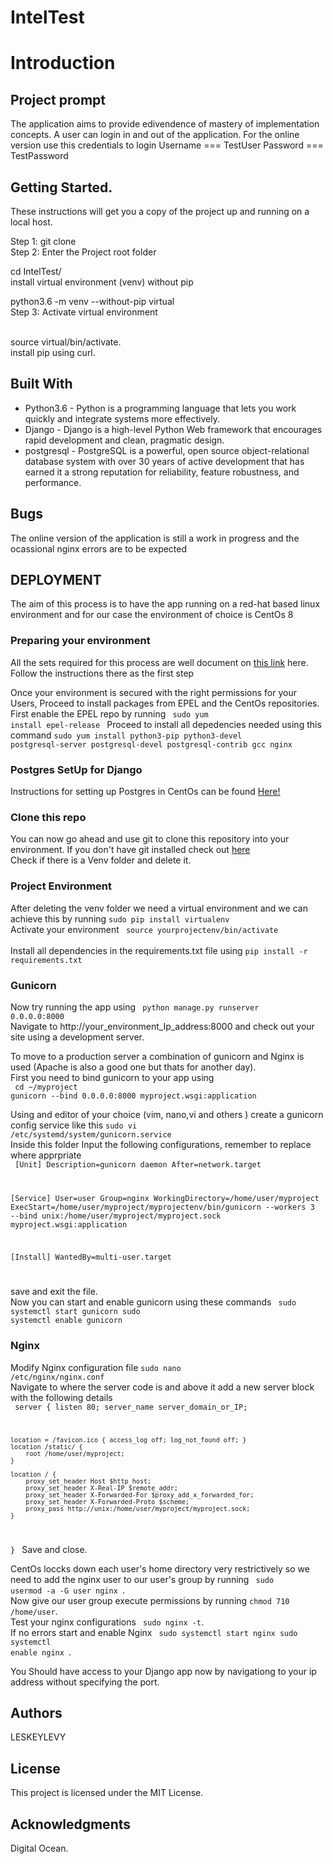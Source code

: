 # IntelTest
#  Introduction
## Project prompt
The application aims to provide edivendence of mastery of implementation concepts. A user can login in and out of the application.
For the online version use this credentials to login 
Username === TestUser
Password === TestPassword

## Getting Started.
These instructions will get you a copy of the project up and running on a local host.

Step 1: git clone
<br />Step 2: Enter the Project root folder

cd IntelTest/
<br />install virtual environment (venv) without pip

python3.6 -m venv --without-pip virtual
<br />Step 3: Activate virtual environment

<br />source virtual/bin/activate.
<br />install pip using curl.
## Built With
* Python3.6 - Python is a programming language that lets you work quickly and integrate systems more effectively.
* Django - Django is a high-level Python Web framework that encourages rapid development and clean, pragmatic design.
* postgresql - PostgreSQL is a powerful, open source object-relational database system with over 30 years of active development that has earned it a strong reputation for reliability, feature robustness, and performance.
## Bugs
The online version of the application is still a work in progress and the ocassional nginx errors are to be expected

## DEPLOYMENT
The aim of this process is to have the app running on a red-hat based linux environment and for our case the environment of choice is CentOs 8

### Preparing your environment
All the sets required for this process are well document on  <a href="https://www.digitalocean.com/community/tutorials/initial-server-setup-with-centos-8">this link</a> here.
Follow the instructions there as the first step

Once your environment is secured with the right permissions for your Users,
Proceed to install packages from EPEL and the CentOs repositories.
First enable the EPEL repo by running <code> sudo yum install epel-release </code>
Proceed to install all depedencies needed using this command
<code>sudo yum install python3-pip python3-devel postgresql-server postgresql-devel postgresql-contrib gcc nginx </code>

### Postgres SetUp for Django
Instructions for setting up Postgres in CentOs can be found <a href="https://www.digitalocean.com/community/tutorials/how-to-set-up-django-with-postgres-nginx-and-gunicorn-on-centos-7">Here!</a>

### Clone this repo 
You can now go ahead and use git to clone this repository  into your environment.
If you don't have git installed check out <a href="https://www.digitalocean.com/community/tutorials/how-to-install-git-on-centos-8">here</a> <br>
Check if there is a Venv folder and delete it.

### Project Environment
After deleting the venv folder we need a virtual environment and we  can achieve this by running <code>sudo pip install virtualenv</code> <br>
Activate your environment <code> source yourprojectenv/bin/activate </code> <br>
Install all dependencies in the requirements.txt file using <code>pip install -r requirements.txt </code>


### Gunicorn 
Now try running the app using <code> python manage.py runserver 0.0.0.0:8000 </code> <br>
Navigate to http://your_environment_Ip_address:8000 and check out your site using a development server.<br>

To move to a production server a combination of gunicorn and Nginx is used (Apache is also a good one but thats for another day). <br>
First you need to bind gunicorn to your app using  <br>
<code>
cd ~/myproject
gunicorn --bind 0.0.0.0:8000 myproject.wsgi:application
</code> <br>

Using and editor of your choice (vim, nano,vi and others ) create a gunicorn config service like this <code>sudo vi /etc/systemd/system/gunicorn.service</code> <br>
Inside this folder Input the following configurations, remember to replace where apprpriate <br>
<code>
[Unit]
Description=gunicorn daemon
After=network.target

[Service]
User=user
Group=nginx
WorkingDirectory=/home/user/myproject
ExecStart=/home/user/myproject/myprojectenv/bin/gunicorn --workers 3 --bind unix:/home/user/myproject/myproject.sock myproject.wsgi:application

[Install]
WantedBy=multi-user.target

</code> save and exit the file. <br>
Now you can start and enable gunicorn using these commands <code>
sudo systemctl start gunicorn
sudo systemctl enable gunicorn
</code>

### Nginx
Modify Nginx configuration file <code>sudo nano /etc/nginx/nginx.conf</code> <br>
Navigate to where the server code is and above it add a new server block with the following details <br>
<code>
server {
    listen 80;
    server_name server_domain_or_IP;

    location = /favicon.ico { access_log off; log_not_found off; }
    location /static/ {
        root /home/user/myproject;
    }

    location / {
        proxy_set_header Host $http_host;
        proxy_set_header X-Real-IP $remote_addr;
        proxy_set_header X-Forwarded-For $proxy_add_x_forwarded_for;
        proxy_set_header X-Forwarded-Proto $scheme;
        proxy_pass http://unix:/home/user/myproject/myproject.sock;
    }
}
</code>  Save and close.

CentOs loccks down each user's home directory very restrictively so we need to add the nginx user to our user's group by running <code> sudo usermod -a -G user nginx </code>. <br>
Now give our user group execute permissions by running <code>chmod 710 /home/user</code>. <br>
Test your nginx configurations <code> sudo nginx -t</code>. <br>
If no errors start and enable Nginx 
<code>
sudo systemctl start nginx
sudo systemctl enable nginx
</code>. <br>

You Should have access to your Django app now by navigationg to your ip address without specifying the port.

## Authors
LESKEYLEVY

## License
This project is licensed under the MIT License.

## Acknowledgments
Digital Ocean.

